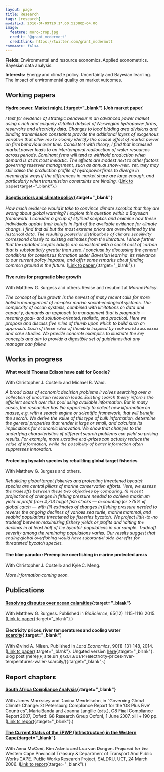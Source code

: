 ```yaml
---
layout: page
title: Research
tags: [research]
modified: 2016-04-09T20:17:00.523882-04:00
image:
  feature: moro-crop.jpg
  credit: "@grant_mcdermott"
  creditlink: https://twitter.com/grant_mcdermott
comments: false
---
```


**Fields:** Environmental and resource economics. Applied econometrics. Bayesian data analysis.

**Interests:** Energy and climate policy. Uncertainty and Bayesian learning. The impact of environmental quality on market outcomes.

## Working papers

#### [Hydro power. Market might.](https://drive.google.com/file/d/0B6AgOxtQA9dTaWcxdHpsNE5wdjA/view?usp=sharing){:target="_blank"} (Job market paper)

*I test for evidence of strategic behaviour in an advanced power market using a rich and uniquely detailed dataset of Norwegian hydropower firms, reservoirs and electricity data. Changes to local bidding area divisions and binding transmission constraints provide the additional layers of exogenous variation that allow me to cleanly identify the causal effect of market power on firm behaviour over time. Consistent with theory, I find that increased market power leads to an intertemporal reallocation of water resources across periods. Dominant firms will tend to withhold production when demand is at its most inelastic. <!--This would permit dominant firms to recoup higher profits while consumers are least responsive to price changes. -->The effects are modest next to other factors governing reservoir management, such as annual snow-melt. Yet, they may still cause the production profile of hydropower firms to diverge in meaningful ways if the differences in market share are large enough, and particularly when transmission constraints are binding.* ([Link to paper](https://drive.google.com/file/d/0B6AgOxtQA9dTaWcxdHpsNE5wdjA/view?usp=sharing){:target="_blank"}.)

<!-- Example of show/hide toggle for abstract:
<details>
  <summary>Abstract</summary>
   <i>I test for evidence of strategic behaviour in an advanced power market using a rich and uniquely detailed dataset of Norwegian hydropower firms, reservoirs and electricity data. Changes to local bidding area divisions and binding transmission constraints provide the additional layers of exogenous variation that allow me to cleanly identify the causal effect of market power on firm behaviour over time. Consistent with theory, I find that increased market power leads to an intertemporal reallocation of water resources across periods. Dominant firms will tend to withhold production when demand is at its most inelastic. The effects are modest next to other factors governing reservoir management, such as annual snow-melt. Yet, they may still cause the production profile of hydropower firms to diverge in meaningful ways if the differences in market share are large enough, and particularly when transmission constraints are binding.</i>
</details>
<br>
-->

#### [Sceptic priors and climate policy](https://drive.google.com/file/d/0B6AgOxtQA9dTcjRmZkNjMVhuVFU/view?usp=sharing){:target="_blank"}

*How much evidence would it take to convince climate sceptics that they are wrong about global warming? I explore this question within a Bayesian framework. I consider a group of stylised sceptics and examine how these individuals update their beliefs in light of the available evidence for climate change. I find that all but the most extreme priors are overwhelmed by the historical data. The resulting posterior distributions of climate sensitivity correspond closely to existing estimates from the literature. I show further that the updated sceptic beliefs are consistent with a social cost of carbon that is substantially greater than zero. I conclude by discussing the general conditions for consensus formation under Bayesian learning, its relevance to our current policy impasse, and offer some remarks about finding common ground in the future.* ([Link to paper.](https://drive.google.com/file/d/0B6AgOxtQA9dTcjRmZkNjMVhuVFU/view?usp=sharing){:target="_blank"}.)


#### Five rules for pragmatic blue growth

With Matthew G. Burgess and others. Revise and resubmit at *Marine Policy*.

*The concept of blue growth is the newest of many recent calls for more holistic management of complex marine social-ecological systems. The complexity of ocean systems, combined with limitations on data and capacity, demands an approach to management that is pragmatic — meaning goal- and solution-oriented, realistic, and practical. Here we propose and discuss five rules of thumb upon which to build such an approach. <!-- 1) Define objectives, quantify tradeoffs, and strive for efficiency. Understanding stakeholders’ objectives, and if and how they trade off with one another, keeps management goal-oriented, aware of its full range of options, and maximizes the likelihood of finding win-win solutions. 2) The data you have can do more than you think. Cross-system similarity, within-system complexity, and general first principles all add informational value to data collected both within and outside the system being managed. 3) Engage stakeholders, but do it right. Co-management and citizen science can be important tools in the science and management toolbox, especially in data- and capacity-limited regions. 4) Measure your impact and learn as you go. This can increase short-term start-up costs but can prevent larger wastes of resources in the long-term. 5) Design institutions, not behaviors. Management does not directly control fishing efforts, pollution rates or other behaviors, but instead controls institutions under which stakeholders make choices. -->Each of these rules of thumb is inspired by real-world successes and case studies. We provide concrete examples to illustrate the key concepts and aim to provide a digestible set of guidelines that any manager can follow.*


## Works in progress

#### What would Thomas Edison have paid for Google?

With Christopher J. Costello and Michael B. Ward.

*A broad class of economic decision problems involves searching over a collection of uncertain research leads. Existing search theory informs the efficient search over this pool using available information. But in many cases, the researcher has the opportunity to collect new information en masse, e.g. with a search engine or scientific framework, that will benefit the search. We derive the value of this type of bulk information, determine the general properties that render it large or small, and calculate its implications for economic innovation. We show that changes to the underlying characteristics of different search problems can yield surprising results. For example, more lucrative end-prizes can actually reduce the value of information, while the possibility of better information often suppresses innovation.*

#### Protecting bycatch species by rebuilding global target fisheries

With Matthew G. Burgess and others.

*Rebuilding global target fisheries and protecting threatened bycatch species are central pillars of marine conservation efforts. Here, we assess the tradeoffs between these two objectives by comparing: (i) recent projections of changes in fishing pressure needed to achieve maximum yield or profit from 4,713 target fish stocks — accounting for &gt;75% of global catch — with (ii) estimates of changes in fishing pressure needed to reverse the ongoing declines of various sea turtle, marine mammal, and seabird populations threatened by fisheries bycatch. We project little-to-no tradeoff between maximizing fishery yields or profits and halting the declines in at least half of the bycatch populations in our sample. Tradeoff severity among the reminaing populations varies. Our results suggest that ending global overfishing would have substantial side-benefits for threatened bycatch species.*

#### The blue paradox: Preemptive overfishing in marine protected areas

With Christopher J. Costello and Kyle C. Meng.

*More information coming soon.*


## Publications

#### [Resolving disputes over ocean calamities](http://bioscience.oxfordjournals.org/content/65/12/1115){:target="_blank"}
With Matthew G. Burgess. Published in *BioScience*, 65(12), 1115-1116, 2015. ([Link to paper](http://bioscience.oxfordjournals.org/content/65/12/1115){:target="_blank"}.)

#### [Electricity prices, river temperatures and cooling water scarcity](http://le.uwpress.org/content/90/1/131.abstract){:target="_blank"}
With Øivind A. Nilsen. Published in *Land Economics*, 90(1), 131-148, 2014. ([Link to paper](http://le.uwpress.org/content/90/1/131.abstract){:target="_blank"}. Ungated version [here](https://drive.google.com/file/d/0B6AgOxtQA9dTM09ZbU5WRFVfQUk/view?usp=sharing){:target="_blank"}. Blog post [here]({{ site.url }}/2013/01/14/electricity-prices-river-temperatures-water-scarcity/){:target="_blank"}.)


## Report chapters

#### [South Africa Compliance Analysis](http://www.g8.utoronto.ca/oxford/2006compliance-ox.pdf){:target="_blank"}
With James Morrissey and Davina Mendelsohn, in “Governing Global Climate Change: St Petersburg Compliance Report for the ‘G8 Plus Five’ Countries”, Maria Banda and Joanna Langille (eds.), G8 Final Compliance Report 2007, Oxford: G8 Research Group Oxford, 1 June 2007. xiii + 190 pp. ([Link to report](http://www.g8.utoronto.ca/oxford/2006compliance-ox.pdf){:target="_blank"}.)

#### [The Current Status of the EPWP (Infrastructure) in the Western Cape](http://www.saldru.uct.ac.za/documentation/reports-and-studies-1/147-the-current-status-of-the-epwp-infrastructure-in-the-western-cape-1){:target="_blank"}
With Anna McCord, Kim Adonis and Lisa van Dongen. Prepared for the Western Cape Provincial Treasury & Department of Transport And Public Works CAPE. Public Works Research Project, SALDRU, UCT, 24 March 2006. ([Link to report](http://www.saldru.uct.ac.za/documentation/reports-and-studies-1/147-the-current-status-of-the-epwp-infrastructure-in-the-western-cape-1){:target="_blank"}.)
